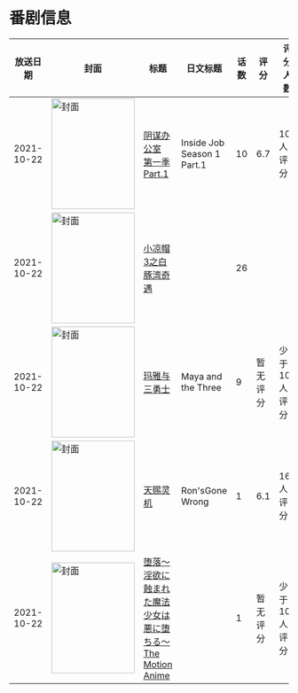 # 番剧信息

|放送日期|封面|标题|日文标题|话数|评分|评分人数|
|---|---|---|---|---|---|---|
|2021-10-22|<img src="https://lain.bgm.tv/pic/cover/c/c6/55/354026_IPdCD.jpg" alt="封面" style="width:150px;height:200px;object-fit:cover;">|[阴谋办公室 第一季 Part.1](https://bangumi.tv/subject/354026)|Inside Job Season 1 Part.1|10|6.7|100人评分|
|2021-10-22|<img src="https://lain.bgm.tv/pic/cover/c/4a/86/395543_S0j73.jpg" alt="封面" style="width:150px;height:200px;object-fit:cover;">|[小凉帽3之白豚湾奇遇](https://bangumi.tv/subject/395543)||26|||
|2021-10-22|<img src="https://lain.bgm.tv/pic/cover/c/23/6b/387548_Dd2n8.jpg" alt="封面" style="width:150px;height:200px;object-fit:cover;">|[玛雅与三勇士](https://bangumi.tv/subject/387548)|Maya and the Three|9|暂无评分|少于10人评分|
|2021-10-22|<img src="https://lain.bgm.tv/pic/cover/c/87/a2/338558_JOK3j.jpg" alt="封面" style="width:150px;height:200px;object-fit:cover;">|[天赐灵机](https://bangumi.tv/subject/338558)|Ron'sGone Wrong|1|6.1|16人评分|
|2021-10-22|<img src="https://bangumi.tv/img/no_icon_subject.png" alt="封面" style="width:150px;height:200px;object-fit:cover;">|[堕落～淫欲に蝕まれた魔法少女は悪に堕ちる～ The Motion Anime](https://bangumi.tv/subject/357519)||1|暂无评分|少于10人评分|

